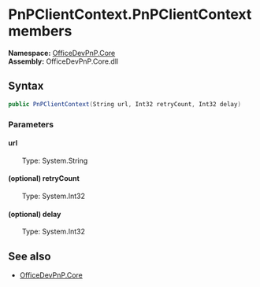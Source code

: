 # PnPClientContext.PnPClientContext members 
**Namespace:** [OfficeDevPnP.Core](OfficeDevPnP.Core.md)  
**Assembly:** OfficeDevPnP.Core.dll  
## Syntax
```C#
public PnPClientContext(String url, Int32 retryCount, Int32 delay)
```
### Parameters
#### url
&emsp;&emsp;Type: System.String  
#### 
#### (optional) retryCount
&emsp;&emsp;Type: System.Int32  
#### 
#### (optional) delay
&emsp;&emsp;Type: System.Int32  
#### 
## See also
- [OfficeDevPnP.Core](OfficeDevPnP.Core.md)
